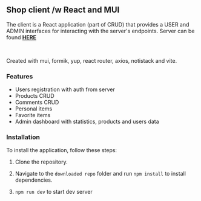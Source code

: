 ## Shop client /w React and MUI

The client is a React application (part of CRUD) that provides a USER and ADMIN interfaces for interacting with the server's endpoints. Server can be found **[HERE](https://github.com/dkumza/shop_server)**

<br>

Created with mui, formik, yup, react router, axios, notistack and vite.

### Features
- Users registration with auth from server
- Products CRUD
- Comments CRUD
- Personal items
- Favorite items
- Admin dashboard with statistics, products and users data

### Installation

To install the application, follow these steps:

1. Clone the repository.

2. Navigate to the `downloaded repo` folder and run `npm install` to install dependencies.

3. `npm run dev` to start dev server
